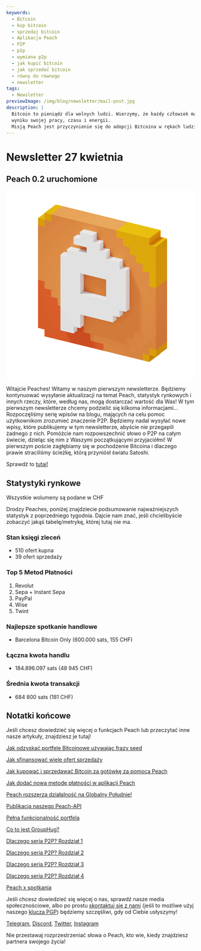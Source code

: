 ```yaml
---
keywords:
  - Bitcoin
  - kup bitcoin
  - sprzedaj bitcoin
  - Aplikacja Peach
  - P2P
  - p2p
  - wymiana p2p
  - jak kupić bitcoin
  - jak sprzedać bitcoin
  - równy do równego
  - newsletter
tags:
  - Newsletter
previewImage: /img/blog/newsletter/mail-post.jpg
description: |
  Bitcoin to pieniądz dla wolnych ludzi. Wierzymy, że każdy człowiek ma prawo wybrać, jaką walutę wykorzystuje do przechowywania swojego bogactwa, 
  wyniku swojej pracy, czasu i energii.
  Misją Peach jest przyczynienie się do adopcji Bitcoina w rękach ludzi.
---
```


# Newsletter 27 kwietnia

## Peach 0.2 uruchomione

![peachy peach bitcoin gif](/img/blog/newsletter/gif-peach.gif)

Witajcie Peaches!
Witamy w naszym pierwszym newsletterze. Będziemy kontynuować wysyłanie aktualizacji na temat Peach, statystyk rynkowych i innych rzeczy, które, według nas, mogą dostarczać wartość dla Was!
W tym pierwszym newsletterze chcemy podzielić się kilkoma informacjami…
Rozpoczęliśmy serię wpisów na blogu, mających na celu pomoc użytkownikom zrozumieć znaczenie P2P. Będziemy nadal wysyłać nowe wpisy, które publikujemy w tym newsletterze, abyście nie przegapili żadnego z nich.
Pomóżcie nam rozpowszechnić słowo o P2P na całym świecie, dzieląc się nim z Waszymi początkującymi przyjaciółmi!
W pierwszym poście zagłębiamy się w pochodzenie Bitcoina i dlaczego prawie straciliśmy ścieżkę, którą przyniósł światu Satoshi.

Sprawdź to [tutaj!](https://peachbitcoin.com/blog/why-p2p-chapter-1/)

## Statystyki rynkowe

Wszystkie wolumeny są podane w CHF

Drodzy Peaches, poniżej znajdziecie podsumowanie najważniejszych statystyk z poprzedniego tygodnia. Dajcie nam znać, jeśli chcielibyście zobaczyć jakąś tabelę/metrykę, której tutaj nie ma.

### Stan księgi zleceń

- 510 ofert kupna
- 39 ofert sprzedaży

### Top 5 Metod Płatności

1. Revolut
2. Sepa + Instant Sepa
3. PayPal
4. Wise
5. Twint

### Najlepsze spotkanie handlowe

- Barcelona Bitcoin Only (600.000 sats, 155 CHF)

### Łączna kwota handlu

- 184.896.097 sats (48 945 CHF)

### Średnia kwota transakcji

- 684 800 sats (181 CHF)

## Notatki końcowe

Jeśli chcesz dowiedzieć się więcej o funkcjach Peach lub przeczytać inne nasze artykuły, znajdziesz je tutaj!

[Jak odzyskać portfele Bitcoinowe używając frazy seed](https://peachbitcoin.com/pl/blog/how-to-restore-peach-wallet/)

[Jak sfinansować wiele ofert sprzedaży](https://peachbitcoin.com/pl/blog/funding-multiple-sell-offers/)

[Jak kupować i sprzedawać Bitcoin za gotówkę za pomocą Peach](https://peachbitcoin.com/pl/blog/how-to-buy-and-sell-bitcoin-with-cash-using-peach/)

[Jak dodać nową metodę płatności w aplikacji Peach](https://peachbitcoin.com/pl/blog/how-to-add-a-payment-method/)

[Peach rozszerza działalność na Globalny Południe!](https://peachbitcoin.com/pl/blog/peach-expands-to-the-global-south/)

[Publikacja naszego Peach-API](https://peachbitcoin.com/pl/blog/making-our-peach-api-public/)

[Pełna funkcjonalność portfela](https://peachbitcoin.com/pl/blog/full-wallet-functionality/)

[Co to jest GroupHug?](https://peachbitcoin.com/pl/blog/group-hug/)

[Dlaczego seria P2P? Rozdział 1](https://peachbitcoin.com/pl/blog/why-p2p-chapter-1/)

[Dlaczego seria P2P? Rozdział 2](https://peachbitcoin.com/pl/blog/why-p2p-chapter-2/)

[Dlaczego seria P2P? Rozdział 3](https://peachbitcoin.com/pl/blog/why-p2p-chapter-3-circular-economies/)

[Dlaczego seria P2P? Rozdział 4](https://peachbitcoin.com/pl/blog/why-p2p-chapter-4-chains-of-trust/)

[Peach x spotkania](https://peachbitcoin.com/pl/blog/peach-for-meetups/)

Jeśli chcesz dowiedzieć się więcej o nas, sprawdź nasze media społecznościowe, albo po prostu [skontaktuj się z nami](mailto:hello@peachbitcoin.com) (jeśli to możliwe użyj naszego [klucza PGP](https://keys.openpgp.org/vks/v1/by-fingerprint/48339A19645E2E53488E0E5479E1B270FACD1BD2)) będziemy szczęśliwi, gdy od Ciebie usłyszymy!

[Telegram](https://t.me/+GkOW1J-ixBBkZWRk), [Discord](https://discord.gg/ypeHz3SW54), [Twitter](https://twitter.com/peachbitcoin), [Instagram](https://instagram.com/peachbitcoin)

Nie przestawaj rozprzestrzeniać słowa o Peach, kto wie, kiedy znajdziesz partnera swojego życia!

